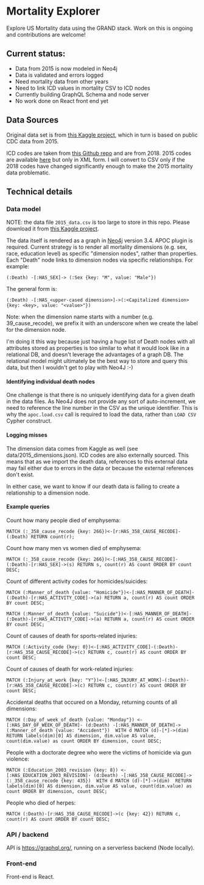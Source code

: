 # Mortality Explorer
Explore US Mortality data using the GRAND stack. Work on this is ongoing and contributions are welcome!

## Current status:

- Data from 2015 is now modeled in Neo4j
- Data is validated and errors logged 
- Need mortality data from other years
- Need to link ICD values in mortality CSV to ICD nodes
- Currently building GraphQL Schema and node server
- No work done on React front end yet

## Data Sources

Original data set is from [this Kaggle project](https://www.kaggle.com/cdc/mortality "Kaggle"), which in turn is based on public CDC data from 2015. 

ICD codes are taken from [this Github repo](https://github.com/kamillamagna/ICD-10-CSV "this Github repo") and are from 2018. 2015 codes are available [here](https://www.cdc.gov/nchs/icd/icd10cm.htm "here") but only in XML form. I will convert to CSV only if the 2018 codes have changed significantly enough to make the 2015 mortality data problematic.

## Technical details
### Data model
NOTE: the data file `2015_data.csv` is too large to store in this repo. Please download it from [this Kaggle project](https://www.kaggle.com/cdc/mortality "Kaggle").

The data itself is rendered as a graph in [Neo4j](https://neo4j.com/ "Neo4j") version 3.4. APOC plugin is required. Current strategy is to render all mortality dimensions (e.g. sex, race, education level) as specific "dimension nodes", rather than properties. Each "Death" node links to dimension nodes via specific relationships.  For example:

`(:Death) -[:HAS_SEX]-> (:Sex {key: "M", value: "Male"})`

The general form is:

`(:Death) -[:HAS_<upper-cased dimension>]->(:<Capitalized dimension> {key: <key>, value: "<value>"})`

Note: when the dimension name starts with a number (e.g. 39_cause_recode), we prefix it with an underscore when we create the label for the dimension node.

I'm doing it this way because just having a huge list of Death nodes with all attributes stored as properties is too similar to what it would look like in a relational DB, and doesn't leverage the advantages of a graph DB. The relational model might ultimately be the best way to store and query this data, but then I wouldn't get to play with Neo4J :-)

#### Identifying individual death nodes

One challenge is that there is no uniquely identifying data for a given death in the data files. As Neo4J does not provide any sort of auto-increment, we need to reference the line number in the CSV as the unique identifier. This is why the `apoc.load.csv` call is required to load the data, rather than `LOAD CSV` Cypher construct.

#### Logging misses

The dimension data comes from Kaggle as well (see data/2015_dimensions.json). ICD codes are also externally sourced. This means that as we import the death data, references to this external data may fail either due to errors in the data or because the external references don't exist.

In either case, we want to know if our death data is failing to create a relationship to a dimension node. 

#### Example queries

Count how many people died of emphysema:

`MATCH (:_358_cause_recode {key: 266})<-[r:HAS_358_CAUSE_RECODE]-(:Death) RETURN count(r);`

Count how many men vs women died of emphysema:

`MATCH (:_358_cause_recode {key: 266})<-[:HAS_358_CAUSE_RECODE]-(:Death)-[r:HAS_SEX]->(s) RETURN s, count(r) AS count ORDER BY count DESC;`

Count of different activity codes for homicides/suicides:

`MATCH (:Manner_of_death {value: "Homicide"})<-[:HAS_MANNER_OF_DEATH]-(:Death)-[r:HAS_ACTIVITY_CODE]->(a) RETURN a, count(r) AS count ORDER BY count DESC;`

`MATCH (:Manner_of_death {value: "Suicide"})<-[:HAS_MANNER_OF_DEATH]-(:Death)-[r:HAS_ACTIVITY_CODE]->(a) RETURN a, count(r) AS count ORDER BY count DESC;`

Count of causes of death for sports-related injuries:

`MATCH (:Activity_code {key: 0})<-[:HAS_ACTIVITY_CODE]-(:Death)-[r:HAS_358_CAUSE_RECODE]->(c) RETURN c, count(r) AS count ORDER BY count DESC;`

Count of causes of death for work-related injuries:

`MATCH (:Injury_at_work {key: "Y"})<-[:HAS_INJURY_AT_WORK]-(:Death)-[r:HAS_358_CAUSE_RECODE]->(c) RETURN c, count(r) AS count ORDER BY count DESC;`

Accidental deaths that occured on a Monday, returning counts of all dimensions:

`MATCH (:Day_of_week_of_death {value: "Monday"}) <-[:HAS_DAY_OF_WEEK_OF_DEATH]- (d:Death) -[:HAS_MANNER_OF_DEATH]-> (:Manner_of_death {value: "Accident"}) 
    WITH d MATCH (d)-[*]->(dim) 
    RETURN labels(dim)[0] AS dimension, dim.value AS value, count(dim.value) as count ORDER BY dimension, count DESC;`

People with a doctorate degree who were the victims of homicide via gun violence:

`MATCH (:Education_2003_revision {key: 8}) <-[:HAS_EDUCATION_2003_REVISION]- (d:Death) -[:HAS_358_CAUSE_RECODE]->(:_358_cause_recode {key: 435}) 
    WITH d MATCH (d)-[*]->(dim) 
    RETURN labels(dim)[0] AS dimension, dim.value AS value, count(dim.value) as count ORDER BY dimension, count DESC;`

People who died of herpes:

`MATCH (:Death)-[r:HAS_358_CAUSE_RECODE]->(c {key: 42}) RETURN c, count(r) AS count ORDER BY count DESC;`

### API / backend
API is https://graphql.org/, running on a serverless backend (Node locally).

### Front-end
Front-end is React.
